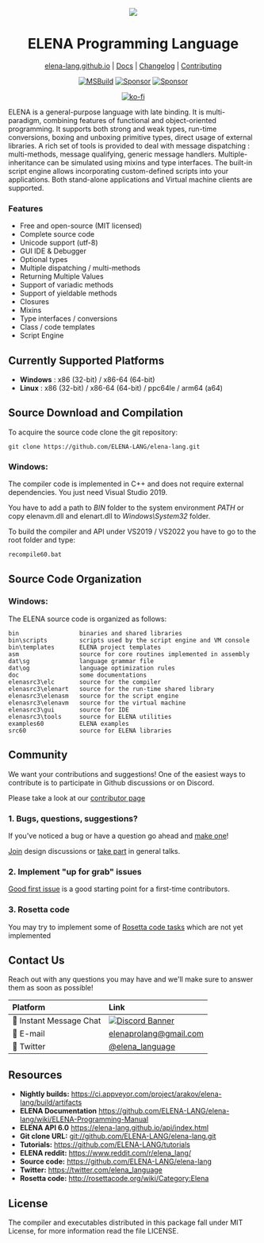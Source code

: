 <div align="center">
<p>
    <img src="https://user-images.githubusercontent.com/5677187/84074668-31633400-a9d3-11ea-9fd6-9282ab80b537.jpg">
</p>
<h1>ELENA Programming Language</h1>

[elena-lang.github.io](https://elena-lang.github.io/) |
[Docs](https://github.com/ELENA-LANG/elena-lang/wiki/ELENA-Programming-Manual) |
[Changelog](https://github.com/ELENA-LANG/elena-lang/blob/master/CHANGELOG.md) |
[Contributing](https://github.com/ELENA-LANG/elena-lang/blob/master/CONTRIBUTING.md)

</div>

<div align="center">
    
[![MSBuild](https://github.com/ELENA-LANG/elena-lang/actions/workflows/msbuild.yml/badge.svg?branch=master)](https://github.com/ELENA-LANG/elena-lang/actions/workflows/msbuild.yml)
[![Sponsor](https://img.shields.io/badge/patreon-donate-green.svg)](https://www.patreon.com/elena_lang)
[![Sponsor](https://img.shields.io/static/v1?label=Sponsor&message=%E2%9D%A4&logo=GitHub&link=https://github.com/sponsors/arakov)](https://github.com/sponsors/arakov)

</div>

<div align="center">
    
[![ko-fi](https://ko-fi.com/img/githubbutton_sm.svg)](https://ko-fi.com/W7W01B4CV8)
    
</div>

ELENA is a general-purpose language with late binding. It is multi-paradigm, combining features of functional and object-oriented programming. It supports both strong and weak types, run-time conversions, boxing and unboxing primitive types, direct usage of external libraries. A rich set of tools is provided to deal with message dispatching : multi-methods, message qualifying, generic message handlers. Multiple-inheritance can be simulated using mixins and type interfaces. The built-in script engine allows incorporating custom-defined scripts into your applications. Both stand-alone applications and Virtual machine clients are supported.

### Features

  - Free and open-source (MIT licensed)
  - Complete source code
  - Unicode support (utf-8)
  - GUI IDE & Debugger
  - Optional types
  - Multiple dispatching / multi-methods
  - Returning Multiple Values
  - Support of variadic methods
  - Support of yieldable methods
  - Closures
  - Mixins
  - Type interfaces / conversions
  - Class / code templates
  - Script Engine

## Currently Supported Platforms

- **Windows** : x86 (32-bit) / x86-64 (64-bit) 
- **Linux** : x86 (32-bit) / x86-64 (64-bit)  / ppc64le / arm64 (a64)

## Source Download and Compilation

To acquire the source code clone the git repository:

    git clone https://github.com/ELENA-LANG/elena-lang.git

### Windows:

The compiler code is implemented in C++ and does not require external dependencies. You just need Visual Studio 2019.

You have to add a path to _BIN_ folder to the system environment *PATH* or copy elenavm.dll and elenart.dll to _Windows\System32_ folder.

To build the compiler and API under VS2019 / VS2022 you have to go to the root folder and type:

    recompile60.bat 

## Source Code Organization

### Windows:

The ELENA source code is organized as follows:

    bin                 binaries and shared libraries
    bin\scripts         scripts used by the script engine and VM console
    bin\templates       ELENA project templates
    asm                 source for core routines implemented in assembly
    dat\sg              language grammar file            
    dat\og              language optimization rules
    doc                 some documentations
    elenasrc3\elc       source for the compiler
    elenasrc3\elenart   source for the run-time shared library
    elenasrc3\elenasm   source for the script engine
    elenasrc3\elenavm   source for the virtual machine
    elenasrc3\gui       source for IDE
    elenasrc3\tools     source for ELENA utilities
    examples60          ELENA examples
    src60               source for ELENA libraries

## Community
We want your contributions and suggestions! One of the easiest ways to contribute is to participate in Github discussions or on Discord.

Please take a look at our [contributor page](https://github.com/ELENA-LANG/elena-lang/wiki/Getting-Started-with-the-project)

### 1. Bugs, questions, suggestions?

If you've noticed a bug or have a question go ahead and [make one](https://github.com/ELENA-LANG/elena-lang/issues/new/choose)!

[Join](https://github.com/ELENA-LANG/elena-lang/issues?q=is%3Aissue+is%3Aopen+label%3A%22Design+Idea%22) design discussions or [take part](https://github.com/ELENA-LANG/elena-lang/issues?q=is%3Aissue+is%3Aopen+label%3ADiscussion) in general talks.

### 2. Implement "up for grab" issues

[Good first issue](https://github.com/ELENA-LANG/elena-lang/labels/good%20first%20issue) is a good starting point for a first-time contributors.

### 3. Rosetta code

You may try to implement some of [Rosetta code tasks](http://rosettacode.org/wiki/Reports:Tasks_not_implemented_in_Elena) 
which are not yet implemented

## Contact Us

Reach out with any questions you may have and we'll make sure to answer them as soon as possible!

| Platform  | Link        |
|:----------|:------------|
| 💬 Instant Message Chat | [![Discord Banner](https://discordapp.com/api/guilds/1023392280087908352/widget.png?style=banner2)](https://discord.gg/pMCjunWSxH)
| 📧 E-mail | elenaprolang@gmail.com
| 🐤 Twitter | [@elena_language](https://twitter.com/elena_language)

## Resources
- **Nightly builds:** <https://ci.appveyor.com/project/arakov/elena-lang/build/artifacts>
- **ELENA Documentation** <https://github.com/ELENA-LANG/elena-lang/wiki/ELENA-Programming-Manual>
- **ELENA API 6.0** <https://elena-lang.github.io/api/index.html>
- **Git clone URL:** <git://github.com/ELENA-LANG/elena-lang.git>
- **Tutorials:** <https://github.com/ELENA-LANG/tutorials>
- **ELENA reddit:** <https://www.reddit.com/r/elena_lang/>
- **Source code:** <https://github.com/ELENA-LANG/elena-lang>
- **Twitter:** <https://twitter.com/elena_language>
- **Rosetta code:** <http://rosettacode.org/wiki/Category:Elena>

## License

The compiler and executables distributed in this package fall under MIT License, 
for more information read the file LICENSE.
